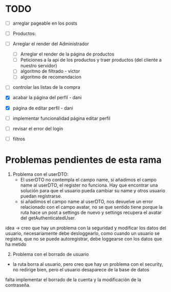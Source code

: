 
# TODO

- [ ] arreglar pageable en los posts
- [ ] Productos:
- [ ] Arreglar el render del Administrador
  - [ ] Arreglar el render de la página de productos
  - [ ] Peticiones a la api de los productos y traer productos (del cliente a nuestro servidor)
  - [ ] algoritmo de filtrado - victor
  - [ ] algoritmo de recomendacion
- [ ] controlar las listas de la compra
- [x] acabar la página del perfil - dani
- [x] página de editar perfil - dani
- [ ] implementar funcionalidad página editar perfil
- [ ] revisar el error del login
- [ ] filtros  


# Problemas pendientes de esta rama

1. Problema con el userDTO:
   - El userDTO no contempla el campo name, si añadimos el campo name al userDTO, el register no funciona. Hay que encontrar una solución para que el usuario pueda cambiar su name y otros usuario puedan registrarse.
   - si añadimos el campo name al userDTO, nos devuelve un error relacionado con el campo avatar, no se que sentido tiene porque la ruta hace un post a settings de nuevo y settings recupera el avatar del getAuthenticatedUser.

idea -> creo que hay un problema con la seguridad y modificar los datos del usuario, necesariamente debe desloggearlo, como cuando un usuario se registra, que no se puede autoregistrar, debe loggearse con los datos que ha metido

2. Problema con el borrado de usuario
  - la ruta borra al usuario, pero creo que hay un problema con el security, no redirige bien, pero el usuario desaparece de la base de datos



falta implementar el borrado de la cuenta y la modificación de la contraseña.


